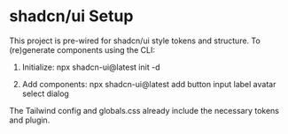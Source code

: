 # shadcn/ui Setup

This project is pre-wired for shadcn/ui style tokens and structure.
To (re)generate components using the CLI:

1. Initialize:
   npx shadcn-ui@latest init -d

2. Add components:
   npx shadcn-ui@latest add button input label avatar select dialog

The Tailwind config and globals.css already include the necessary tokens and plugin.
